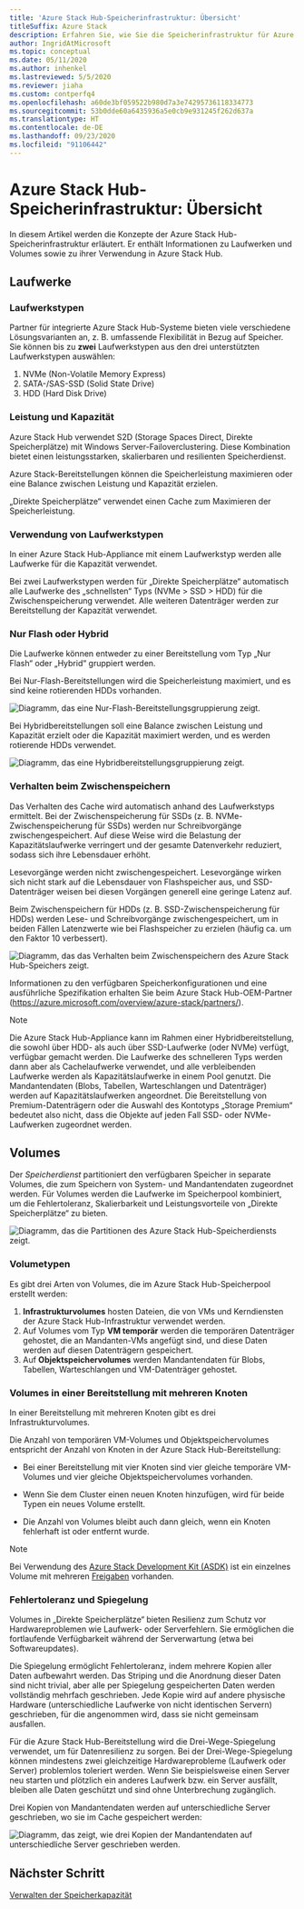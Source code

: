```yaml
---
title: 'Azure Stack Hub-Speicherinfrastruktur: Übersicht'
titleSuffix: Azure Stack
description: Erfahren Sie, wie Sie die Speicherinfrastruktur für Azure Stack Hub verwalten können.
author: IngridAtMicrosoft
ms.topic: conceptual
ms.date: 05/11/2020
ms.author: inhenkel
ms.lastreviewed: 5/5/2020
ms.reviewer: jiaha
ms.custom: contperfq4
ms.openlocfilehash: a60de3bf059522b980d7a3e74295736118334773
ms.sourcegitcommit: 53b0dde60a6435936a5e0cb9e931245f262d637a
ms.translationtype: HT
ms.contentlocale: de-DE
ms.lasthandoff: 09/23/2020
ms.locfileid: "91106442"
---
```

# <a name="azure-stack-hub-storage-infrastructure-overview"></a>Azure Stack Hub-Speicherinfrastruktur: Übersicht

In diesem Artikel werden die Konzepte der Azure Stack Hub-Speicherinfrastruktur erläutert. Er enthält Informationen zu Laufwerken und Volumes sowie zu ihrer Verwendung in Azure Stack Hub.

## <a name="drives"></a>Laufwerke

### <a name="drive-types"></a>Laufwerkstypen

Partner für integrierte Azure Stack Hub-Systeme bieten viele verschiedene Lösungsvarianten an, z. B. umfassende Flexibilität in Bezug auf Speicher. Sie können bis zu **zwei** Laufwerkstypen aus den drei unterstützten Laufwerkstypen auswählen:

1. NVMe (Non-Volatile Memory Express)
1. SATA-/SAS-SSD (Solid State Drive)
1. HDD (Hard Disk Drive)

### <a name="performance-vs-capacity"></a>Leistung und Kapazität

Azure Stack Hub verwendet S2D (Storage Spaces Direct, Direkte Speicherplätze) mit Windows Server-Failoverclustering. Diese Kombination bietet einen leistungsstarken, skalierbaren und resilienten Speicherdienst.

Azure Stack-Bereitstellungen können die Speicherleistung maximieren oder eine Balance zwischen Leistung und Kapazität erzielen.

„Direkte Speicherplätze“ verwendet einen Cache zum Maximieren der Speicherleistung.

### <a name="how-drive-types-are-used"></a>Verwendung von Laufwerkstypen

In einer Azure Stack Hub-Appliance mit einem Laufwerkstyp werden alle Laufwerke für die Kapazität verwendet.

Bei zwei Laufwerkstypen werden für „Direkte Speicherplätze“ automatisch alle Laufwerke des „schnellsten“ Typs (NVMe &gt; SSD &gt; HDD) für die Zwischenspeicherung verwendet. Alle weiteren Datenträger werden zur Bereitstellung der Kapazität verwendet.

### <a name="all-flash-or-hybrid"></a>Nur Flash oder Hybrid

Die Laufwerke können entweder zu einer Bereitstellung vom Typ „Nur Flash“ oder „Hybrid“ gruppiert werden.

Bei Nur-Flash-Bereitstellungen wird die Speicherleistung maximiert, und es sind keine rotierenden HDDs vorhanden.

![Diagramm, das eine Nur-Flash-Bereitstellungsgruppierung zeigt.](media/azure-stack-storage-infrastructure-overview/image1.png)


Bei Hybridbereitstellungen soll eine Balance zwischen Leistung und Kapazität erzielt oder die Kapazität maximiert werden, und es werden rotierende HDDs verwendet.

![Diagramm, das eine Hybridbereitstellungsgruppierung zeigt.](media/azure-stack-storage-infrastructure-overview/image2.png)

### <a name="caching-behavior"></a>Verhalten beim Zwischenspeichern

Das Verhalten des Cache wird automatisch anhand des Laufwerkstyps ermittelt. Bei der Zwischenspeicherung für SSDs (z. B. NVMe-Zwischenspeicherung für SSDs) werden nur Schreibvorgänge zwischengespeichert. Auf diese Weise wird die Belastung der Kapazitätslaufwerke verringert und der gesamte Datenverkehr reduziert, sodass sich ihre Lebensdauer erhöht.

Lesevorgänge werden nicht zwischengespeichert. Lesevorgänge wirken sich nicht stark auf die Lebensdauer von Flashspeicher aus, und SSD-Datenträger weisen bei diesen Vorgängen generell eine geringe Latenz auf.

Beim Zwischenspeichern für HDDs (z. B. SSD-Zwischenspeicherung für HDDs) werden Lese- und Schreibvorgänge zwischengespeichert, um in beiden Fällen Latenzwerte wie bei Flashspeicher zu erzielen (häufig ca. um den Faktor 10 verbessert).

![Diagramm, das das Verhalten beim Zwischenspeichern des Azure Stack Hub-Speichers zeigt.](media/azure-stack-storage-infrastructure-overview/image3.svg)

Informationen zu den verfügbaren Speicherkonfigurationen und eine ausführliche Spezifikation erhalten Sie beim Azure Stack Hub-OEM-Partner (https://azure.microsoft.com/overview/azure-stack/partners/).

> [!NOTE]
> Die Azure Stack Hub-Appliance kann im Rahmen einer Hybridbereitstellung, die sowohl über HDD- als auch über SSD-Laufwerke (oder NVMe) verfügt, verfügbar gemacht werden. Die Laufwerke des schnelleren Typs werden dann aber als Cachelaufwerke verwendet, und alle verbleibenden Laufwerke werden als Kapazitätslaufwerke in einem Pool genutzt. Die Mandantendaten (Blobs, Tabellen, Warteschlangen und Datenträger) werden auf Kapazitätslaufwerken angeordnet. Die Bereitstellung von Premium-Datenträgern oder die Auswahl des Kontotyps „Storage Premium“ bedeutet also nicht, dass die Objekte auf jeden Fall SSD- oder NVMe-Laufwerken zugeordnet werden.

## <a name="volumes"></a>Volumes

Der *Speicherdienst* partitioniert den verfügbaren Speicher in separate Volumes, die zum Speichern von System- und Mandantendaten zugeordnet werden. Für Volumes werden die Laufwerke im Speicherpool kombiniert, um die Fehlertoleranz, Skalierbarkeit und Leistungsvorteile von „Direkte Speicherplätze“ zu bieten.

![Diagramm, das die Partitionen des Azure Stack Hub-Speicherdiensts zeigt.](media/azure-stack-storage-infrastructure-overview/image4.svg)

### <a name="volume-types"></a>Volumetypen

Es gibt drei Arten von Volumes, die im Azure Stack Hub-Speicherpool erstellt werden:

1. **Infrastrukturvolumes** hosten Dateien, die von VMs und Kerndiensten der Azure Stack Hub-Infrastruktur verwendet werden.
1. Auf Volumes vom Typ **VM temporär** werden die temporären Datenträger gehostet, die an Mandanten-VMs angefügt sind, und diese Daten werden auf diesen Datenträgern gespeichert.
1. Auf **Objektspeichervolumes** werden Mandantendaten für Blobs, Tabellen, Warteschlangen und VM-Datenträger gehostet.

### <a name="volumes-in-a-multi-node-deployment"></a>Volumes in einer Bereitstellung mit mehreren Knoten

In einer Bereitstellung mit mehreren Knoten gibt es drei Infrastrukturvolumes.

Die Anzahl von temporären VM-Volumes und Objektspeichervolumes entspricht der Anzahl von Knoten in der Azure Stack Hub-Bereitstellung:

- Bei einer Bereitstellung mit vier Knoten sind vier gleiche temporäre VM-Volumes und vier gleiche Objektspeichervolumes vorhanden.

- Wenn Sie dem Cluster einen neuen Knoten hinzufügen, wird für beide Typen ein neues Volume erstellt.

- Die Anzahl von Volumes bleibt auch dann gleich, wenn ein Knoten fehlerhaft ist oder entfernt wurde.

> [!NOTE]
> Bei Verwendung des [Azure Stack Development Kit (ASDK)](../asdk/index.yml) ist ein einzelnes Volume mit mehreren [Freigaben](azure-stack-manage-storage-shares.md) vorhanden.

### <a name="fault-tolerance-and-mirroring"></a>Fehlertoleranz und Spiegelung

Volumes in „Direkte Speicherplätze“ bieten Resilienz zum Schutz vor Hardwareproblemen wie Laufwerk- oder Serverfehlern. Sie ermöglichen die fortlaufende Verfügbarkeit während der Serverwartung (etwa bei Softwareupdates).

Die Spiegelung ermöglicht Fehlertoleranz, indem mehrere Kopien aller Daten aufbewahrt werden. Das Striping und die Anordnung dieser Daten sind nicht trivial, aber alle per Spiegelung gespeicherten Daten werden vollständig mehrfach geschrieben. Jede Kopie wird auf andere physische Hardware (unterschiedliche Laufwerke von nicht identischen Servern) geschrieben, für die angenommen wird, dass sie nicht gemeinsam ausfallen. 

Für die Azure Stack Hub-Bereitstellung wird die Drei-Wege-Spiegelung verwendet, um für Datenresilienz zu sorgen. Bei der Drei-Wege-Spiegelung können mindestens zwei gleichzeitige Hardwareprobleme (Laufwerk oder Server) problemlos toleriert werden. Wenn Sie beispielsweise einen Server neu starten und plötzlich ein anderes Laufwerk bzw. ein Server ausfällt, bleiben alle Daten geschützt und sind ohne Unterbrechung zugänglich.

Drei Kopien von Mandantendaten werden auf unterschiedliche Server geschrieben, wo sie im Cache gespeichert werden:

![Diagramm, das zeigt, wie drei Kopien der Mandantendaten auf unterschiedliche Server geschrieben werden.](media/azure-stack-storage-infrastructure-overview/image5.png)

## <a name="next-step"></a>Nächster Schritt

[Verwalten der Speicherkapazität](azure-stack-manage-storage-shares.md) 
